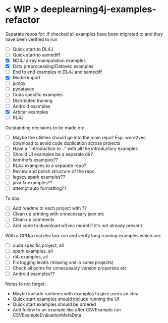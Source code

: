 # < WIP > deeplearning4j-examples-refactor

Separate repos for:
If checked all examples have been migrated to and they have been verified to 
run
- [ ] Quick start to DL4J
- [ ] Quick start to samediff
- [X] ND4J array manipulation examples
- [X] Data preprocessing/Datavec examples
- [ ] End to end examples in DL4J and samediff
- [X] Model import
- [ ] jumpy
- [ ] pydatavec
- [ ] Cuda specific examples
- [ ] Distributed training
- [ ] Android examples
- [X] Arbiter examples
- [ ] RL4J

Outstanding decisions to be made on:
- [ ] Maybe the utilities should go into the main repo? Esp. word2vec download to avoid code duplication across projects
- [ ] Have a "introduction to .." with all the introductory examples
- [ ] Should UI examples be a separate dir?
- [ ] lstm/hdfs examples??
- [ ] RL4J examples to a separate repo?
- [ ] Review and polish structure of the repo
- [ ] legacy spark examples??
- [ ] java fx examples??
- [ ] attempt auto formatting??

To dos: 
- [ ] Add readme to each project with ??
- [ ] Clean up printing with unnecessary json etc
- [ ] Clean up comments
- [ ] Add code to download w2vec model if it's not already present

With a GPU/a real dev box run and verify long running examples which are:
- [ ] cuda specific project, all
- [ ] spark examples, all
- [ ] rl4j examples, all
- [ ] Fix logging levels (missing xml in some projects)
- [ ] Check all poms for unnecessary version properties etc
- [ ] Android examples??

Notes to not forget:
- Maybe include runtimes with examples to give users an idea
- Quick start examples should include running the UI
- Quick start examples should be ordered
- Add follow to an example like after CSVExample run CSVExampleEvaluationMetaData
